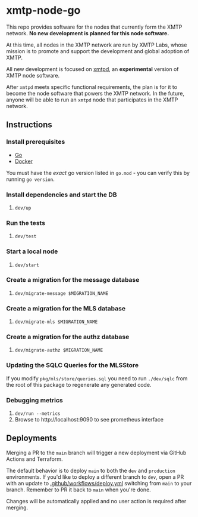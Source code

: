 # xmtp-node-go

This repo provides software for the nodes that currently form the XMTP network. **No new development is planned for this node software.**

At this time, all nodes in the XMTP network are run by XMTP Labs, whose mission is to promote and support the development and global adoption of XMTP.

All new development is focused on [xmtpd](https://github.com/xmtp/xmtpd), an **experimental** version of XMTP node software.

After `xmtpd` meets specific functional requirements, the plan is for it to become the node software that powers the XMTP network. In the future, anyone will be able to run an `xmtpd` node that participates in the XMTP network.

## Instructions

### Install prerequisites

- [Go](https://go.dev/doc/install)
- [Docker](https://www.docker.com/get-started/)

You must have the _exact_ go version listed in `go.mod` - you can verify this by running `go version`.

### Install dependencies and start the DB

1. `dev/up`

### Run the tests

1. `dev/test`

### Start a local node

1. `dev/start`

### Create a migration for the message database

1. `dev/migrate-message $MIGRATION_NAME`

### Create a migration for the MLS database

1. `dev/migrate-mls $MIGRATION_NAME`

### Create a migration for the authz database

1. `dev/migrate-authz $MIGRATION_NAME`

### Updating the SQLC Queries for the MLSStore

If you modify `pkg/mls/store/queries.sql` you need to run `./dev/sqlc` from the root of this package to regenerate any generated code.

### Debugging metrics

1. `dev/run --metrics`
2. Browse to http://localhost:9090 to see prometheus interface

## Deployments

Merging a PR to the `main` branch will trigger a new deployment via GitHub Actions and Terraform.

The default behavior is to deploy `main` to both the `dev` and `production` environments. If you'd like to deploy a different branch to `dev`, open a PR with an update to [.github/workflows/deploy.yml](https://github.com/xmtp/xmtp-node-go/blob/main/.github/workflows/deploy.yml#L29) switching from `main` to your branch. Remember to PR it back to `main` when you're done.

Changes will be automatically applied and no user action is required after merging.
